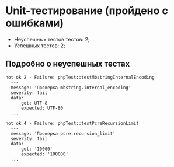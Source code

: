 
# Unit-тестирование (пройдено с ошибками)

* Неуспешных тестов тестов: 2;
* Успешных тестов: 2;

## Подробно о неуспешных тестах

    not ok 2 - Failure: phpTest::testMbstringInternalEncoding  
      ---  
      message: 'Проверка mbstring.internal_encoding'  
      severity: fail  
      data:  
          got: UTF-8  
          expected: UTF-80  
      ...  

    not ok 4 - Failure: phpTest::testPcreRecursionLimit  
      ---  
      message: 'Проверка pcre.recursion_limit'  
      severity: fail  
      data:  
          got: '10000'  
          expected: '100000'  
      ...  
